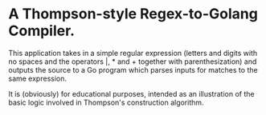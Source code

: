 # A Thompson-style Regex-to-Golang Compiler.

This application takes in a simple regular expression (letters and digits with no spaces and the
operators |, * and + together with parenthesization) and outputs the source to a Go program
which parses inputs for matches to the same expression.

It is (obviously) for educational purposes, intended as an illustration of the basic logic involved
in Thompson's construction algorithm.
